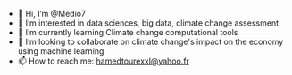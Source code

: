 - 👋 Hi, I’m @Medio7
- 👀 I’m interested in data sciences, big data, climate change assessment
- 🌱 I’m currently learning Climate change computational tools
- 💞️ I’m looking to collaborate on climate change's impact on the economy using machine learning 
- 📫 How to reach me: hamedtourexxl@yahoo.fr
  

<!---
Medio7/Medio7 is a ✨ special ✨ repository because its `README.md` (this file) appears on your GitHub profile.
You can click the Preview link to take a look at your changes.
--->
